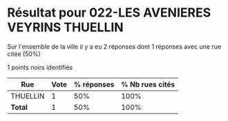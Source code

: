 # Résultat pour 022-LES AVENIERES VEYRINS THUELLIN

Sur l'ensemble de la ville il y a eu 2 réponses dont 1 réponses avec une rue citée (50%)

1 points noirs identifiés

| Rue | Vote | % réponses | % Nb rues cités|
|-----|------|------------|----------------|
| THUELLIN | 1 | 50% | 100%|
| **Total** | 1 | 50% | 100%|
